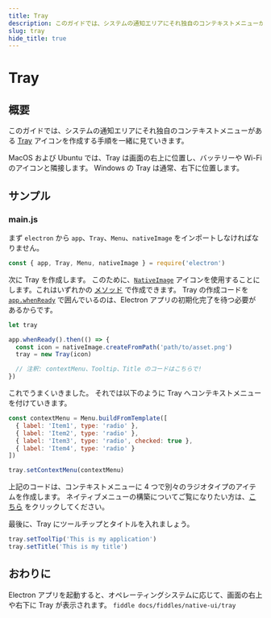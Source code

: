 ```yaml
---
title: Tray
description: このガイドでは、システムの通知エリアにそれ独自のコンテキストメニューがある Tray アイコンを作成する手順を一緒に見ていきます。
slug: tray
hide_title: true
---
```


# Tray

## 概要

<!-- ✍ Update this section if you want to provide more details -->

このガイドでは、システムの通知エリアにそれ独自のコンテキストメニューがある [Tray](https://www.electronjs.org/docs/api/tray) アイコンを作成する手順を一緒に見ていきます。

MacOS および Ubuntu では、Tray は画面の右上に位置し、バッテリーや Wi-Fi のアイコンと隣接します。 Windows の Tray は通常、右下に位置します。

## サンプル

### main.js

まず `electron` から `app`、`Tray`、`Menu`、`nativeImage` をインポートしなければなりません。

```js
const { app, Tray, Menu, nativeImage } = require('electron')
```

次に Tray を作成します。 このために、[`NativeImage`](https://www.electronjs.org/docs/api/native-image) アイコンを使用することにします。これはいずれかの [メソッド](https://www.electronjs.org/docs/api/native-image#methods) で作成できます。 Tray の作成コードを [`app.whenReady`](https://www.electronjs.org/docs/api/app#appwhenready) で囲んでいるのは、Electron アプリの初期化完了を待つ必要があるからです。

```js title='main.js'
let tray

app.whenReady().then(() => {
  const icon = nativeImage.createFromPath('path/to/asset.png')
  tray = new Tray(icon)

  // 注釈: contextMenu、Tooltip、Title のコードはこちらで!
})
```

これでうまくいきました。 それでは以下のように Tray へコンテキストメニューを付けていきます。

```js
const contextMenu = Menu.buildFromTemplate([
  { label: 'Item1', type: 'radio' },
  { label: 'Item2', type: 'radio' },
  { label: 'Item3', type: 'radio', checked: true },
  { label: 'Item4', type: 'radio' }
])

tray.setContextMenu(contextMenu)
```

上記のコードは、コンテキストメニューに 4 つで別々のラジオタイプのアイテムを作成します。 ネイティブメニューの構築についてご覧になりたい方は、[こちら](https://www.electronjs.org/docs/api/menu#menubuildfromtemplatetemplate) をクリックしてください。

最後に、Tray にツールチップとタイトルを入れましょう。

```js
tray.setToolTip('This is my application')
tray.setTitle('This is my title')
```

## おわりに

Electron アプリを起動すると、オペレーティングシステムに応じて、画面の右上や右下に Tray が表示されます。
`fiddle docs/fiddles/native-ui/tray`
